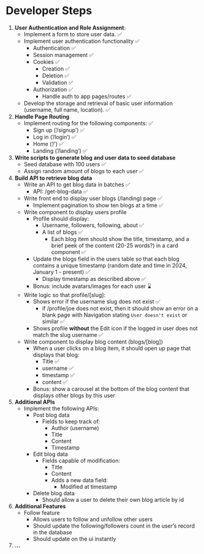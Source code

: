# Developer Steps

1. **User Authentication and Role Assignment**:
    - Implement a form to store user data. ✅
    - Implement user authentication functionality ✅
        - Authentication ✅
        - Session management ✅
        - Cookies ✅
            - Creation ✅
            - Deletion ✅
            - Validation ✅
        - Authorization ✅
            - Handle auth to app pages/routes ✅
    - Develop the storage and retrieval of basic user information (username, full name, location). ✅
2. **Handle Page Routing**
    - Implement routing for the following components: ✅
        - Sign up (’/signup’) ✅
        - Log in (’/login’) ✅
        - Home (’/’) ✅
        - Landing (’/landing’) ✅
3. **Write scripts to generate blog and user data to seed database** 
    - Seed database with 100 users ✅
    - Assign random amount of blogs to each user ✅
4. **Build API to retrieve blog data** 
    - Write an API to get blog data in batches ✅
        - API: /get-blog-data ✅
    - Write front end to display user blogs (/landing) page ✅
        - Implement pagination to show ten blogs at a time ✅
    - Write component to display users profile
        - Profile should display:
            - Username, followers, following, about ✅
            - A list of blogs ✅
                - Each blog item should show the title, timestamp, and a brief peek of the content (20-25 words?) in a card component ✅
        - Update the blogs field in the users table so that each blog contains a unique timestamp (random date and time in 2024, January 1 - present) ✅
            - Display timestamp as described above ✅
        - Bonus: include avatars/images for each user ⌛
    - Write logic so that profile/[slug]:
        - Shows error if the username slug does not exist ✅
            - if /profile/joe does not exist, then it should show an error on a blank page with Navigation stating `User doesn't exist` or similar ✅
        - Shows profile **without** the Edit icon if the logged in user does not match the slug username ✅
    - Write component to display blog content (blogs/[blog])
        - When a user clicks on a blog item, it should open up page that displays that blog:
            - Title ✅
            - username ✅
            - timestamp ✅
            - content ✅
        - Bonus: show a carousel at the bottom of the blog content that displays other blogs by this user
5. **Additional APIs**
    - Implement the following APIs:
        - Post blog data
            - Fields to keep track of:
                - Author (username)
                - Title
                - Content
                - Timestamp
        - Edit blog data
            - Fields capable of modification:
                - Title
                - Content
                - Adds a new data field:
                    - Modified at timestamp
        - Delete blog data
            - Should allow a user to delete their own blog article by id
6. **Additional Features**
    - Follow feature
        - Allows users to follow and unfollow other users
        - Should update the following/followers count in the user’s record in the database
        - Should update on the ui instantly
7. **...**
